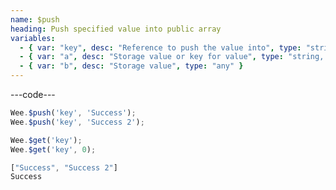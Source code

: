 ```yaml
---
name: $push
heading: Push specified value into public array
variables:
  - { var: "key", desc: "Reference to push the value into", type: "string", req: true }
  - { var: "a", desc: "Storage value or key for value", type: "string, any", req: true }
  - { var: "b", desc: "Storage value", type: "any" }
---
```


---code---

```javascript
Wee.$push('key', 'Success');
Wee.$push('key', 'Success 2');

Wee.$get('key');
Wee.$get('key', 0);
```

```javascript
["Success", "Success 2"]
Success
```